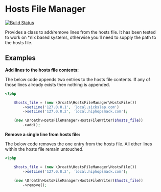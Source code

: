 # Hosts File Manager

[![Build Status](https://travis-ci.org/droath/hostsfile-manager.svg?branch=master)](https://travis-ci.org/droath/hostsfile-manager)

Provides a class to add/remove lines from the hosts file. It has been tested to work on *nix based systems, otherwise you'll need to supply the path to the hosts file.

## Examples

**Add lines to the hosts file contents:**

The below code appends two entries to the hosts file contents. If any of those lines already exists then nothing is appended.

```php
<?php

    $hosts_file = (new \Droath\HostsFileManager\HostsFile())
        ->setLine('127.0.0.1', 'local.sickslap.com')
        ->setLine('127.0.0.2', 'local.hiphopsmack.com');

    (new \Droath\HostsFileManager\HostsFileWriter($hosts_file))
        ->add();
```


**Remove a single line from hosts file:**

The below code removes the one entry from the hosts file. All other lines within the hosts file remain untouched.

```php
<?php

    $hosts_file = (new \Droath\HostsFileManager\HostsFile())
        ->setLine('127.0.0.2', 'local.hiphopsmack.com');

    (new \Droath\HostsFileManager\HostsFileWriter($hosts_file))
        ->remove();
```

